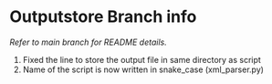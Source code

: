 # Outputstore Branch info
_Refer to main branch for README details._
1) Fixed the line to store the output file in same directory as script
2) Name of the script is now written in snake_case (xml_parser.py)

